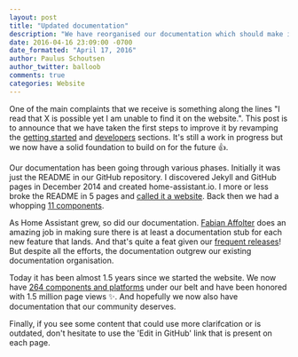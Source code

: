 ```yaml
---
layout: post
title: "Updated documentation"
description: "We have reorganised our documentation which should make it easier to get started and develop for Home Assistant."
date: 2016-04-16 23:09:00 -0700
date_formatted: "April 17, 2016"
author: Paulus Schoutsen
author_twitter: balloob
comments: true
categories: Website
---
```


One of the main complaints that we receive is something along the lines "I read that X is possible yet I am unable to find it on the website.". This post is to announce that we have taken the first steps to improve it by revamping the [getting started] and [developers] sections. It's still a work in progress but we now have a solid foundation to build on for the future 👍.

Our documentation has been going through various phases. Initially it was just the README in our GitHub repository. I discovered Jekyll and GitHub pages in December 2014 and created home-assistant.io. I more or less broke the README in 5 pages and [called it a website]. Back then we had a whopping [11 components](https://github.com/home-assistant/home-assistant.io/blob/86bb2df430ce267ab2123d51592d3f068ae509b5/source/components/index.markdown).

As Home Assistant grew, so did our documentation. [Fabian Affolter](https://github.com/fabaff) does an amazing job in making sure there is at least a documentation stub for each new feature that lands. And that's quite a feat given our [frequent releases](https://home-assistant.io/blog/categories/release-notes/)! But despite all the efforts, the documentation outgrew our existing documentation organisation.

Today it has been almost 1.5 years since we started the website. We now have [264 components and platforms] under our belt and have been honored with 1.5 million page views ✨. And hopefully we now also have documentation that our community deserves.

[getting started]: /getting-started/
[developers]: /developers/
[called it a website]: /blog/2014/12/18/website-launched/
[264 components and platforms]: /components/

Finally, if you see some content that could use more clarifcation or is outdated, don't hesitate to use the 'Edit in GitHub' link that is present on each page.
